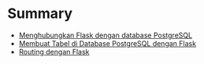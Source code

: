 # Summary

* [Menghubungkan Flask dengan database PostgreSQL](README.md)
* [Membuat Tabel di Database PostgreSQL dengan Flask](chapter1.md)
* [Routing dengan Flask](routing-dengan-flask.md)


